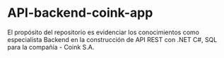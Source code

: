 # API-backend-coink-app
El propósito del repositorio es evidenciar los conocimientos como especialista Backend en la construcción de API REST con .NET C#, SQL para la compañía - Coink S.A.
